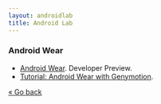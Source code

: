```yaml
---
layout: androidlab
title: Android Lab
---
```


### Android Wear

  * [Android Wear](http://developer.android.com/wear/preview/start.html). Developer Preview.
  * [Tutorial: Android Wear with Genymotion](http://data-hk.com/rontam/Android_Wear_with_Genymotion/).

[&laquo; Go back](./)
